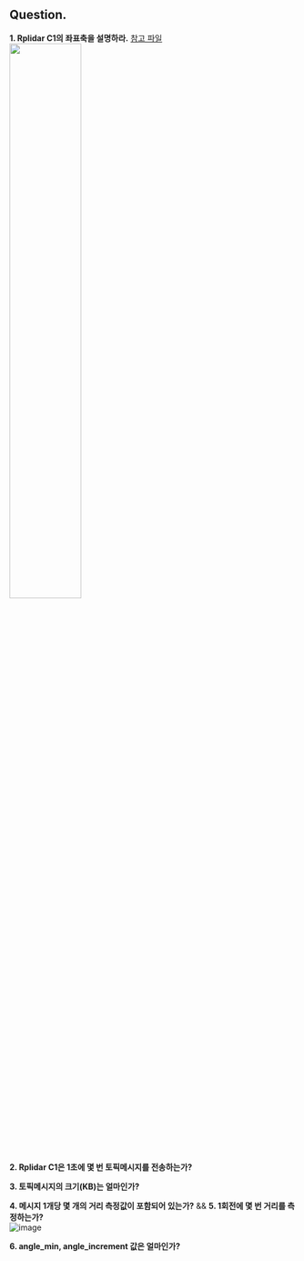 ## Question. 

**1. Rplidar C1의 좌표축을 설명하라.**
  [참고 파일](https://bucket-download.slamtec.com/c5971f2703a8d014f3925694d798ea490a370efa/LR001_SLAMTEC_rplidar_S&C%20series_protocol_v2.8_en.pdf)   
  <img src="https://github.com/user-attachments/assets/b1623359-9d04-4040-9949-fb1c2f0fefdf" width="50%" height="50%">

**2. Rplidar C1은 1초에 몇 번 토픽메시지를 전송하는가?**


**3. 토픽메시지의 크기(KB)는 얼마인가?**



**4. 메시지 1개당 몇 개의 거리 측정값이 포함되어 있는가?** && **5. 1회전에 몇 번 거리를 측정하는가?**    
![image](https://github.com/user-attachments/assets/4db10f2b-efbf-40a3-a9c9-fc678b0ed5a1)   



**6. angle_min, angle_increment 값은 얼마인가?**
